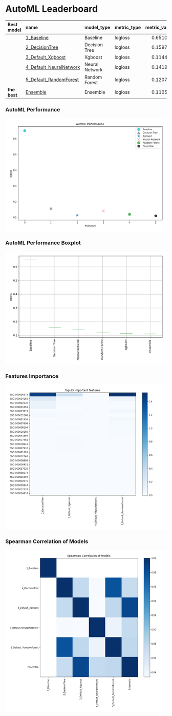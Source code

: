 # AutoML Leaderboard

| Best model   | name                                                         | model_type     | metric_type   |   metric_value |   train_time |
|:-------------|:-------------------------------------------------------------|:---------------|:--------------|---------------:|-------------:|
|              | [1_Baseline](1_Baseline/README.md)                           | Baseline       | logloss       |       0.651075 |         7.92 |
|              | [2_DecisionTree](2_DecisionTree/README.md)                   | Decision Tree  | logloss       |       0.159718 |       255.89 |
|              | [3_Default_Xgboost](3_Default_Xgboost/README.md)             | Xgboost        | logloss       |       0.114426 |       220.36 |
|              | [4_Default_NeuralNetwork](4_Default_NeuralNetwork/README.md) | Neural Network | logloss       |       0.141835 |       256.07 |
|              | [5_Default_RandomForest](5_Default_RandomForest/README.md)   | Random Forest  | logloss       |       0.120757 |       211.82 |
| **the best** | [Ensemble](Ensemble/README.md)                               | Ensemble       | logloss       |       0.110586 |         0.88 |

### AutoML Performance
![AutoML Performance](ldb_performance.png)

### AutoML Performance Boxplot
![AutoML Performance Boxplot](ldb_performance_boxplot.png)

### Features Importance
![features importance across models](features_heatmap.png)



### Spearman Correlation of Models
![models spearman correlation](correlation_heatmap.png)

